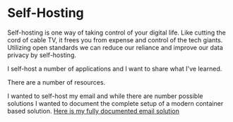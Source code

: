 # Self-Hosting

Self-hosting is one way of taking control of your digital life. Like cutting the cord
of cable TV, it frees you from expense and control of the tech giants.  Utilizing open
standards we can reduce our reliance and improve our data privacy by self-hosting.

I self-host a number of applications and I want to share what I've learned.

There are a number of resources.

I wanted to self-host my email and while there are number possible solutions I wanted to document
the complete setup of a modern container based solution. [Here is my fully documented email solution](Email/1%20-%20self%20hosting%20mail.md)
